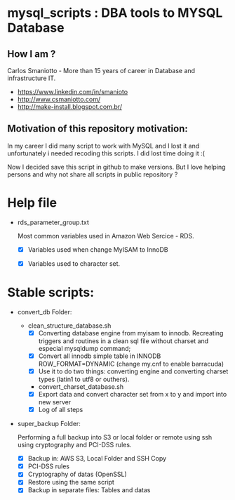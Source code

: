 # mysql_scripts : DBA tools to MYSQL Database

## How I am ?
Carlos Smaniotto - More than 15 years of career in Database and infrastructure IT.
* https://www.linkedin.com/in/smanioto
* http://www.csmaniotto.com/
* http://make-install.blogspot.com.br/

## Motivation of this repository motivation:

In my career I did many script to work with MySQL and I lost it and unfortunately i needed recoding this scripts. I did lost time doing it :(

Now I decided save this script in github to make versions. But I love helping persons and why not share all scripts in public repository ?

# Help file
* rds_parameter_group.txt

  Most common variables used in  Amazon Web Sercice -  RDS.
    - [x] Variables used when change MyISAM to InnoDB
    - [x] Variables used to character set.


# Stable scripts:
* convert_db Folder:
  * clean_structure_database.sh
    - [x] Converting database engine from myisam to innodb. Recreating  triggers and routines in a clean sql file without charset and especial mysqldump command;
    - [x] Convert all innodb simple table in INNODB ROW_FORMAT=DYNAMIC (change my.cnf to enable barracuda)
    - [x] Use it to do two things: converting engine and converting charset types (latin1 to utf8 or outhers).

    * convert_charset_database.sh
    - [x] Export data and convert character set from x to y and import into new server
    - [x] Log of all steps

* super_backup Folder:

  Performing a full backup into S3 or local folder or remote using ssh using cryptography and PCI-DSS rules.

    - [x] Backup in: AWS S3, Local Folder and SSH Copy
    - [x] PCI-DSS rules
    - [x] Cryptography of datas (OpenSSL)
    - [x] Restore using the same script
    - [x] Backup in separate files: Tables and datas
